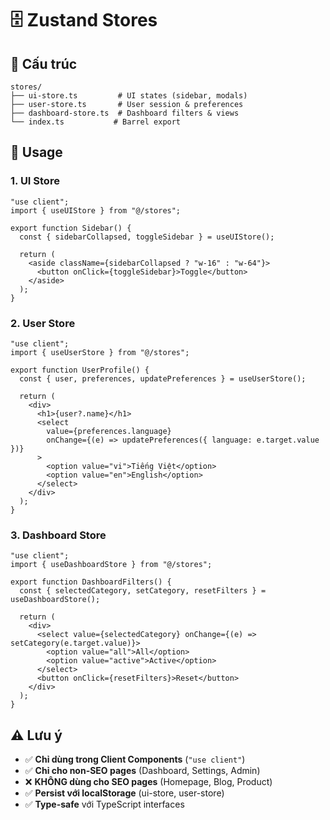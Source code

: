 # 🗄️ Zustand Stores

## 📂 Cấu trúc

```plaintext
stores/
├── ui-store.ts         # UI states (sidebar, modals)
├── user-store.ts       # User session & preferences
├── dashboard-store.ts  # Dashboard filters & views
└── index.ts           # Barrel export
```

## 🚀 Usage

### 1. UI Store

```tsx
"use client";
import { useUIStore } from "@/stores";

export function Sidebar() {
  const { sidebarCollapsed, toggleSidebar } = useUIStore();

  return (
    <aside className={sidebarCollapsed ? "w-16" : "w-64"}>
      <button onClick={toggleSidebar}>Toggle</button>
    </aside>
  );
}
```

### 2. User Store

```tsx
"use client";
import { useUserStore } from "@/stores";

export function UserProfile() {
  const { user, preferences, updatePreferences } = useUserStore();

  return (
    <div>
      <h1>{user?.name}</h1>
      <select
        value={preferences.language}
        onChange={(e) => updatePreferences({ language: e.target.value })}
      >
        <option value="vi">Tiếng Việt</option>
        <option value="en">English</option>
      </select>
    </div>
  );
}
```

### 3. Dashboard Store

```tsx
"use client";
import { useDashboardStore } from "@/stores";

export function DashboardFilters() {
  const { selectedCategory, setCategory, resetFilters } = useDashboardStore();

  return (
    <div>
      <select value={selectedCategory} onChange={(e) => setCategory(e.target.value)}>
        <option value="all">All</option>
        <option value="active">Active</option>
      </select>
      <button onClick={resetFilters}>Reset</button>
    </div>
  );
}
```

## ⚠️ Lưu ý

- ✅ **Chỉ dùng trong Client Components** (`"use client"`)
- ✅ **Chỉ cho non-SEO pages** (Dashboard, Settings, Admin)
- ❌ **KHÔNG dùng cho SEO pages** (Homepage, Blog, Product)
- ✅ **Persist với localStorage** (ui-store, user-store)
- ✅ **Type-safe** với TypeScript interfaces
